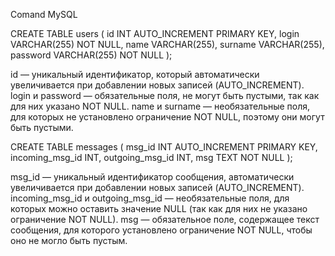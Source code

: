 Comand MySQL


CREATE TABLE users (
    id INT AUTO_INCREMENT PRIMARY KEY,
    login VARCHAR(255) NOT NULL,
    name VARCHAR(255),
    surname VARCHAR(255),
    password VARCHAR(255) NOT NULL
);

id — уникальный идентификатор, который автоматически увеличивается при добавлении новых записей (AUTO_INCREMENT).
login и password — обязательные поля, не могут быть пустыми, так как для них указано NOT NULL.
name и surname — необязательные поля, для которых не установлено ограничение NOT NULL, поэтому они могут быть пустыми.


CREATE TABLE messages (
    msg_id INT AUTO_INCREMENT PRIMARY KEY,
    incoming_msg_id INT,
    outgoing_msg_id INT,
    msg TEXT NOT NULL
);

msg_id — уникальный идентификатор сообщения, автоматически увеличивается при добавлении новых записей (AUTO_INCREMENT).
incoming_msg_id и outgoing_msg_id — необязательные поля, для которых можно оставить значение NULL (так как для них не указано ограничение NOT NULL).
msg — обязательное поле, содержащее текст сообщения, для которого установлено ограничение NOT NULL, чтобы оно не могло быть пустым.
